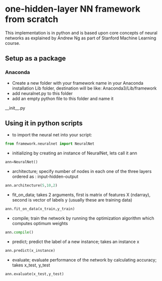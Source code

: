 # one-hidden-layer NN framework from scratch
This implementation is in python and is based upon core concepts
of neural networks as explained by Andrew Ng  as part of Stanford Machine Learning course.

## Setup as a package 
### Anaconda
* Create a new folder with your framework name in your Anaconda installation Lib folder, destination will be like: Anaconda3/Lib/framework
* add neuralnet.py to this folder
* add an empty python file to this folder and name it 

\_\_init\_\_.py

## Using it in python scripts

* to import the neural net into your script: 
```python
from framework.neuralnet import NeuralNet
```
* initializing by creating an instance of NeuralNet, lets call it ann
```python
ann=NeuralNet()
```
* architecture; specify number of nodes in each one of the three layers ordered as : input-hidden-output
```python
ann.architecture(5,10,2)
```
* fit_on_data; takes 2 arguments, first is matrix of features X (ndarray), second is vector of labels y (usually these are training data)
```python
ann.fit_on_data(x_train,y_train)
```
* compile; train the network by running the optimization algorithm which computes optimum weights
```python
ann.compile()
```
* predict; predict the label of a new instance; takes an instance x
```python
ann.predict(x_instance)
```
* evaluate; evaluate performance of the network by calculating accuracy; takes x_test, y_test
```python
ann.evaluate(x_test,y_test)
```

